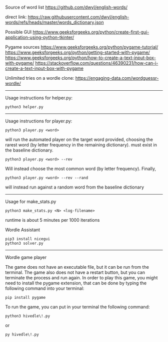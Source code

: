
Source of word list
https://github.com/dwyl/english-words/

direct link:
https://raw.githubusercontent.com/dwyl/english-words/refs/heads/master/words_dictionary.json

Possible GUI
https://www.geeksforgeeks.org/python/create-first-gui-application-using-python-tkinter/


Pygame sources
https://www.geeksforgeeks.org/python/pygame-tutorial/
https://www.geeksforgeeks.org/python/getting-started-with-pygame/
https://www.geeksforgeeks.org/python/how-to-create-a-text-input-box-with-pygame/
https://stackoverflow.com/questions/46390231/how-can-i-create-a-text-input-box-with-pygame

Unlimited tries on a wordle clone:
https://engaging-data.com/wordguessr-wordle/

---

Usage instructions for helper.py:
```
python3 helper.py
```
---

Usage instructions for player.py:
```
python3 player.py <word>
```
will run the automated player on the target word provided, choosing the rarest word (by letter frequency in the remaining dictionary). <word> must exist in the baseline dictionary.
```
python3 player.py <word> --rev
```
Will instead choose the most common word (by letter frequency). Finally, 
```
python3 player.py <word> --rev --rand
```
will instead run against a random word from the baseline dictionary

---

Usage  for make_stats.py
```
python3 make_stats.py <N> <log-filename>
```
runtime is about 5 minutes per 1000 iterations


Wordle Assistant
```
pip3 install nicegui
python3 solver.py
```
---
Wordle game player

The game does not have an executable file, but it can be run from the terminal. The game also does not have a restart button, but you can terminate the process and run again.
In order to play this game, you might need to install the pygame extension, that can be done by typing the following command into your terminal:
```
pip install pygame
```
To run the game, you can put in your terminal the following command:
```
python3 hivedle\!.py
```
or
```
py hivedle\!.py
```
